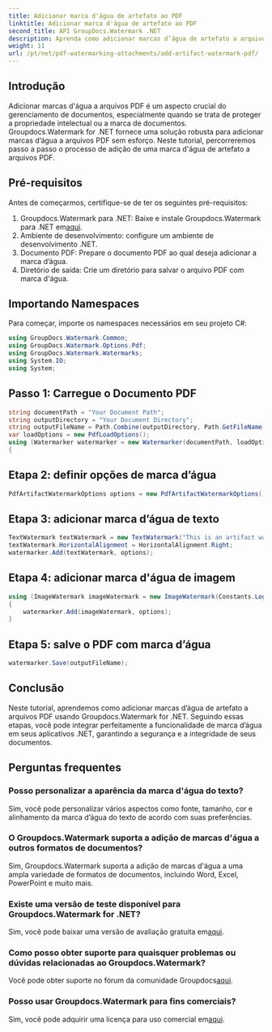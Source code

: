 ```yaml
---
title: Adicionar marca d'água de artefato ao PDF
linktitle: Adicionar marca d'água de artefato ao PDF
second_title: API GroupDocs.Watermark .NET
description: Aprenda como adicionar marcas d’água de artefato a arquivos PDF sem esforço usando Groupdocs.Watermark for .NET. Proteja seus documentos com facilidade.
weight: 11
url: /pt/net/pdf-watermarking-attachments/add-artifact-watermark-pdf/
---
```

## Introdução
Adicionar marcas d'água a arquivos PDF é um aspecto crucial do gerenciamento de documentos, especialmente quando se trata de proteger a propriedade intelectual ou a marca de documentos. Groupdocs.Watermark for .NET fornece uma solução robusta para adicionar marcas d’água a arquivos PDF sem esforço. Neste tutorial, percorreremos passo a passo o processo de adição de uma marca d'água de artefato a arquivos PDF.
## Pré-requisitos
Antes de começarmos, certifique-se de ter os seguintes pré-requisitos:
1.  Groupdocs.Watermark para .NET: Baixe e instale Groupdocs.Watermark para .NET em[aqui](https://releases.groupdocs.com/Watermark/net/).
2. Ambiente de desenvolvimento: configure um ambiente de desenvolvimento .NET.
3. Documento PDF: Prepare o documento PDF ao qual deseja adicionar a marca d’água.
4. Diretório de saída: Crie um diretório para salvar o arquivo PDF com marca d'água.

## Importando Namespaces
Para começar, importe os namespaces necessários em seu projeto C#:
```csharp
using GroupDocs.Watermark.Common;
using GroupDocs.Watermark.Options.Pdf;
using GroupDocs.Watermark.Watermarks;
using System.IO;
using System;
```
## Passo 1: Carregue o Documento PDF
```csharp
string documentPath = "Your Document Path";
string outputDirectory = "Your Document Directory";
string outputFileName = Path.Combine(outputDirectory, Path.GetFileName(documentPath));
var loadOptions = new PdfLoadOptions();
using (Watermarker watermarker = new Watermarker(documentPath, loadOptions))
{
```
## Etapa 2: definir opções de marca d’água
```csharp
PdfArtifactWatermarkOptions options = new PdfArtifactWatermarkOptions();
```
## Etapa 3: adicionar marca d’água de texto
```csharp
TextWatermark textWatermark = new TextWatermark("This is an artifact watermark", new Font("Arial", 8));
textWatermark.HorizontalAlignment = HorizontalAlignment.Right;
watermarker.Add(textWatermark, options);
```
## Etapa 4: adicionar marca d'água de imagem
```csharp
using (ImageWatermark imageWatermark = new ImageWatermark(Constants.LogoBmp))
{
    watermarker.Add(imageWatermark, options);
}
```
## Etapa 5: salve o PDF com marca d’água
```csharp
watermarker.Save(outputFileName);
```

## Conclusão
Neste tutorial, aprendemos como adicionar marcas d’água de artefato a arquivos PDF usando Groupdocs.Watermark for .NET. Seguindo essas etapas, você pode integrar perfeitamente a funcionalidade de marca d’água em seus aplicativos .NET, garantindo a segurança e a integridade de seus documentos.
## Perguntas frequentes
### Posso personalizar a aparência da marca d'água do texto?
Sim, você pode personalizar vários aspectos como fonte, tamanho, cor e alinhamento da marca d’água do texto de acordo com suas preferências.
### O Groupdocs.Watermark suporta a adição de marcas d'água a outros formatos de documentos?
Sim, Groupdocs.Watermark suporta a adição de marcas d'água a uma ampla variedade de formatos de documentos, incluindo Word, Excel, PowerPoint e muito mais.
### Existe uma versão de teste disponível para Groupdocs.Watermark for .NET?
 Sim, você pode baixar uma versão de avaliação gratuita em[aqui](https://releases.groupdocs.com/).
### Como posso obter suporte para quaisquer problemas ou dúvidas relacionadas ao Groupdocs.Watermark?
 Você pode obter suporte no fórum da comunidade Groupdocs[aqui](https://forum.groupdocs.com/c/watermark/19).
### Posso usar Groupdocs.Watermark para fins comerciais?
Sim, você pode adquirir uma licença para uso comercial em[aqui](https://purchase.groupdocs.com/buy).